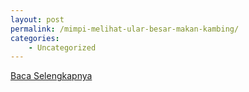 ```yaml
---
layout: post
permalink: /mimpi-melihat-ular-besar-makan-kambing/
categories:
    - Uncategorized
---
```


[Baca Selengkapnya](/10)